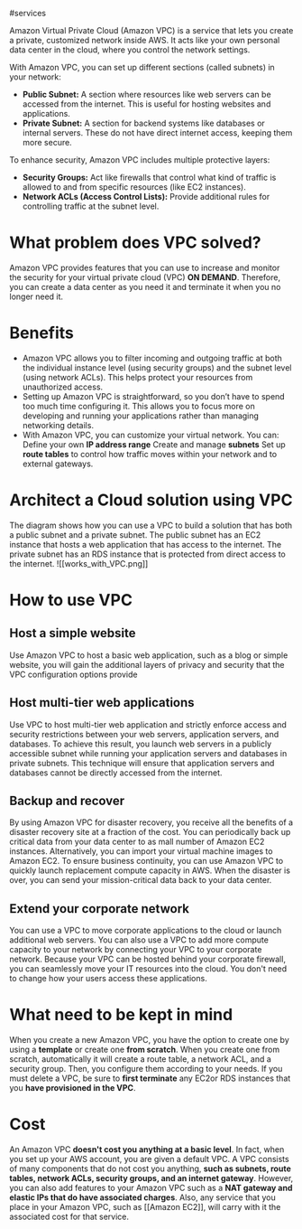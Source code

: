 #services

Amazon Virtual Private Cloud (Amazon VPC) is a service that lets you create a private, customized network inside AWS. It acts like your own personal data center in the cloud, where you control the network settings.

With Amazon VPC, you can set up different sections (called subnets) in your network:
- **Public Subnet:** A section where resources like web servers can be accessed from the internet. This is useful for hosting websites and applications.
- **Private Subnet:** A section for backend systems like databases or internal servers. These do not have direct internet access, keeping them more secure.

To enhance security, Amazon VPC includes multiple protective layers:
- **Security Groups:** Act like firewalls that control what kind of traffic is allowed to and from specific resources (like EC2 instances).
- **Network ACLs (Access Control Lists):** Provide additional rules for controlling traffic at the subnet level.

# What problem does VPC solved?
Amazon VPC provides features that you can use to increase and monitor the security for your virtual private cloud (VPC) **ON DEMAND**. Therefore, you can create a data center as you need it and terminate it when you no longer need it.

# Benefits
- Amazon VPC allows you to filter incoming and outgoing traffic at both the individual instance level (using security groups) and the subnet level (using network ACLs). This helps protect your resources from unauthorized access.
- Setting up Amazon VPC is straightforward, so you don’t have to spend too much time configuring it. This allows you to focus more on developing and running your applications rather than managing networking details.
- With Amazon VPC, you can customize your virtual network. You can: 
	Define your own **IP address range**
	Create and manage **subnets**
	Set up **route tables** to control how traffic moves within your network and to external gateways.

# Architect a Cloud solution using VPC
The diagram shows how you can use a VPC to build a solution that has both a public subnet and a private subnet. The public subnet has an EC2 instance that hosts a web application that has access to the internet. The private subnet has an RDS instance that is protected from direct access to the internet.
![[works_with_VPC.png]]

# How to use VPC
## Host a simple website
Use Amazon VPC to host a basic web application, such as a blog or simple website, you will gain the additional layers of privacy and security that the VPC configuration options provide
## Host multi-tier web applications
Use VPC to host multi-tier web application and strictly enforce access and security restrictions between your web servers, application servers, and databases. To achieve this result, you launch web servers in a publicly accessible subnet while running your application servers and databases in private subnets. This technique will ensure that application servers and databases cannot be directly accessed from the internet.
## Backup and recover
By using Amazon VPC for disaster recovery, you receive all the benefits of a disaster recovery site at a fraction of the cost. You can periodically back up critical data from your data center to as mall number of Amazon EC2 instances. Alternatively, you can import your virtual machine images to Amazon EC2. To ensure business continuity, you can use Amazon VPC to quickly launch replacement compute capacity in AWS. When the disaster is over, you can send your mission-critical data back to your data center.
## Extend your corporate network
You can use a VPC to move corporate applications to the cloud or launch additional web servers. You can also use a VPC to add more compute capacity to your network by connecting your VPC to your corporate network. Because your VPC can be hosted behind your corporate firewall, you can seamlessly move your IT resources into the cloud. You don't need to change how your users access these applications.

# What need to be kept in mind
When you create a new Amazon VPC, you have the option to create one by using a **template** or create one **from scratch**. When you create one from scratch, automatically it will create a route table, a network ACL, and a security group. Then, you configure them according to your needs. If you must delete a VPC, be sure to **first terminate** any EC2or RDS instances that you **have provisioned in the VPC**.

# Cost
An Amazon VPC **doesn't cost you anything at a basic level**. In fact, when you set up your AWS account, you are given a default VPC. A VPC consists of many components that do not cost you anything, **such as subnets, route tables, network ACLs, security groups, and an internet gateway**. However, you can also add features to your Amazon VPC such as a **NAT gateway and elastic IPs that do have associated charges**. Also, any service that you place in your Amazon VPC, such as [[Amazon EC2]], will carry with it the associated cost for that service.